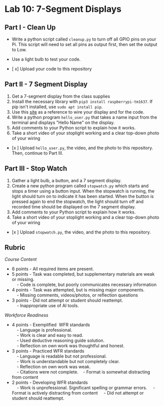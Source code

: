 # Lab 10: 7-Segment Displays

## Part I - Clean Up

- Write a python script called `cleanup.py` to turn off all GPIO pins on your Pi. This script will need to set all pins as output first, then set the output to Low.
- Use a light bulb to test your code. 

- [ x] Upload your code to this repository

## Part II - 7 Segment Display

1. Get a 7-segment display from the class supplies
2. Install the necessary library with `pip3 install raspberrypi-tm1637`. If pip isn't installed, use `sudo apt install pip`. 
3. Use this [site](https://thingsdaq.org/2022/10/02/7-segment-led-display-with-raspberry-pi/) as a reference to wire your display and for the code.
4. Write a python program `hello_user.py` that takes a name input from the terminal and displays "Hello Name" on the display.
5. Add comments to your Python script to explain how it works.
6. Take a short video of your stoplight working and a clear top-down photo of your wiring

- [x ] Upload `hello_user.py`, the video, and the photo to this repository. Then, continue to Part III.
 

## Part III - Stop Watch

1. Gather a light bulb, a button, and a 7 segment display.
2. Create a new python program called `stopwatch.py` which starts and stops a timer using a button input. When the stopwatch is running, the light should turn on to indicate it has been started. When the button is pressed again to end the stopwatch, the light should turn off and recorded time should be displayed on the 7 segment display.
4. Add comments to your Python script to explain how it works.
5. Take a short video of your stoplight working and a clear top-down photo of your wiring

- [x ] Upload `stopwatch.py`, the video, and the photo to this repository. 

## Rubric 

_Course Content_

- 6 points - All required items are present.    
- 5 points - Task was completed, but supplementary materials are weak or missing.    
    - Code is complete, but poorly communicates necessary information
- 4 points - Task was attempted, but is missing major components.    
    - Missing comments, videos/photos, or reflection questions  
- 3 points - Did not attempt or student should reattempt.  
    - Inappropriate use of AI tools.
  
_Workforce Readiness_  
  
- 4 points - Exemplified  WFR standards  
    - Language is professional.  
    - Work is clear and easy to read.  
    - Used deductive reasoning guide solution.  
    - Reflection on own work was thoughtful and honest.  
- 3 points - Practiced WFR standards  
    - Language is readable but not professional.  
    - Work is understandable but not completely clear.  
    - Reflection on own work was weak.  
    - Citations were not complete.
   - Format is somewhat distracting from content
- 2 points - Developing WFR standards  
    - Work is unprofessional. Significant spelling or grammar errors.
    - Format is actively distracting from content
    - Did not attempt or student should reattempt.

